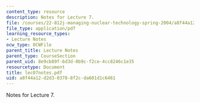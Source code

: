 ```yaml
---
content_type: resource
description: Notes for Lecture 7.
file: /courses/22-812j-managing-nuclear-technology-spring-2004/a8f44a12d2d303788f2cda601d1c6461_lec07notes.pdf
file_type: application/pdf
learning_resource_types:
- Lecture Notes
ocw_type: OCWFile
parent_title: Lecture Notes
parent_type: CourseSection
parent_uid: 8e9cb89f-6d3d-0b9c-f2ce-4cc8246c1e35
resourcetype: Document
title: lec07notes.pdf
uid: a8f44a12-d2d3-0378-8f2c-da601d1c6461
---
```

Notes for Lecture 7.

